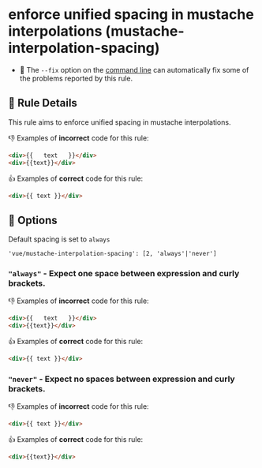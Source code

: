 # enforce unified spacing in mustache interpolations (mustache-interpolation-spacing)

- :wrench: The `--fix` option on the [command line](http://eslint.org/docs/user-guide/command-line-interface#fix) can automatically fix some of the problems reported by this rule.

## :book: Rule Details

This rule aims to enforce unified spacing in mustache interpolations.

:-1: Examples of **incorrect** code for this rule:

```html
<div>{{   text   }}</div>
<div>{{text}}</div>
```

:+1: Examples of **correct** code for this rule:

```html
<div>{{ text }}</div>
```

## :wrench: Options

Default spacing is set to `always`

```
'vue/mustache-interpolation-spacing': [2, 'always'|'never']
```

### `"always"` - Expect one space between expression and curly brackets.

:-1: Examples of **incorrect** code for this rule:

```html
<div>{{   text   }}</div>
<div>{{text}}</div>
```

:+1: Examples of **correct** code for this rule:

```html
<div>{{ text }}</div>
```

### `"never"` - Expect no spaces between expression and curly brackets.

:-1: Examples of **incorrect** code for this rule:

```html
<div>{{ text }}</div>
```

:+1: Examples of **correct** code for this rule:

```html
<div>{{text}}</div>
```

